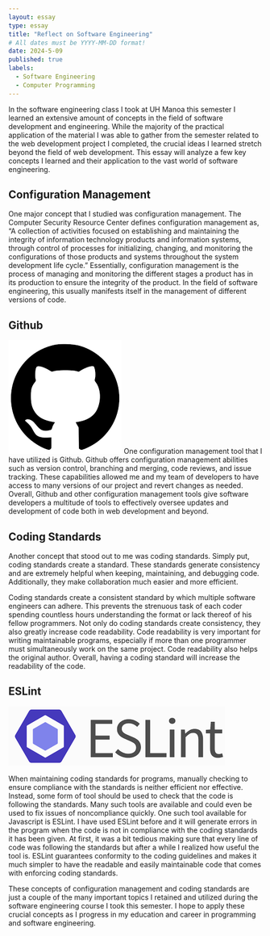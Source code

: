 ```yaml
---
layout: essay
type: essay
title: "Reflect on Software Engineering"
# All dates must be YYYY-MM-DD format!
date: 2024-5-09
published: true
labels:
  - Software Engineering
  - Computer Programming
---
```



In the software engineering class I took at UH Manoa this semester I learned an extensive amount of concepts in the field of software development and engineering. While the majority of the practical application of the material I was able to gather from the semester related to the web development project I completed, the crucial ideas I learned stretch beyond the field of web development. This essay will analyze a few key concepts I learned and their application to the vast world of software engineering. 

<h2>Configuration Management</h2>

One major concept that I studied was configuration management. The Computer Security Resource Center defines configuration management as, “A collection of activities focused on establishing and maintaining the integrity of information technology products and information systems, through control of processes for initializing, changing, and monitoring the configurations of those products and systems throughout the system development life cycle.” Essentially, configuration management is the process of managing and monitoring the different stages a product has in its production to ensure the integrity of the product. In the field of software engineering, this usually manifests itself in the management of different versions of code.

<h2>Github</h2>
<img class="img-fluid" src="../img/github.png">
One configuration management tool that I have utilized is Github. Github offers configuration management abilities such as version control, branching and merging, code reviews, and issue tracking. These capabilities allowed me and my team of developers to have access to many versions of our project and revert changes as needed. Overall, Github and other configuration management tools give software developers a multitude of tools to effectively oversee updates and development of code both in web development and beyond.

<h2>Coding Standards</h2>

Another concept that stood out to me was coding standards. Simply put, coding standards create a standard. These standards generate consistency and are extremely helpful when keeping, maintaining, and debugging code. Additionally, they make collaboration much easier and more efficient. 

Coding standards create a consistent standard by which multiple software engineers can adhere. This prevents the strenuous task of each coder spending countless hours understanding the format or lack thereof of his fellow programmers. Not only do coding standards create consistency, they also greatly increase code readability. Code readability is very important for writing maintainable programs, especially if more than one programmer must simultaneously work on the same project. Code readability also helps the original author. Overall, having a coding standard will increase the readability of the code.

<h2>ESLint</h2>
<img class="img-fluid" src="../img/ESLint.png">

When maintaining coding standards for programs, manually checking to ensure compliance with the standards is neither efficient nor effective. Instead, some form of tool should be used to check that the code is following the standards. Many such tools are available and could even be used to fix issues of noncompliance quickly. One such tool available for Javascript is ESLint. I have used ESLint before and it will generate errors in the program when the code is not in compliance with the coding standards it has been given. At first, it was a bit tedious making sure that every line of code was following the standards but after a while I realized how useful the tool is. ESLint guarantees conformity to the coding guidelines and makes it much simpler to have the readable and easily maintainable code that comes with enforcing coding standards.

These concepts of configuration management and coding standards are just a couple of the many important topics I retained and utilized during the software engineering course I took this semester. I hope to apply these crucial concepts as I progress in my education and career in programming and software engineering. 

